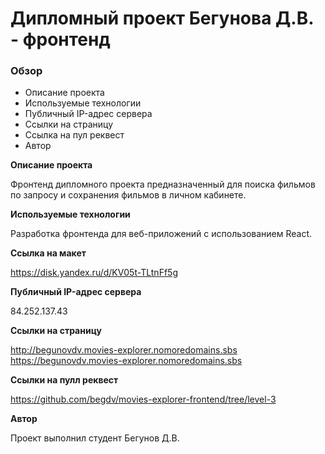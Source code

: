 # Дипломный проект Бегунова Д.В. - фронтенд

### Обзор
* Описание проекта
* Используемые технологии
* Публичный IP-адрес сервера
* Ссылки на страницу
* Ссылка на пул реквест
* Автор

**Описание проекта**

Фронтенд дипломного проекта предназначенный для поиска фильмов по запросу и сохранения фильмов в личном кабинете.

**Используемые технологии**

Разработка фронтенда для веб-приложений с использованием React.

**Ссылка на макет**

https://disk.yandex.ru/d/KV05t-TLtnFf5g

**Публичный IP-адрес сервера**

84.252.137.43

**Ссылки на страницу**

http://begunovdv.movies-explorer.nomoredomains.sbs
https://begunovdv.movies-explorer.nomoredomains.sbs

**Ссылки на  пулл реквест**

https://github.com/begdv/movies-explorer-frontend/tree/level-3

**Автор**

Проект выполнил студент Бегунов Д.В.
